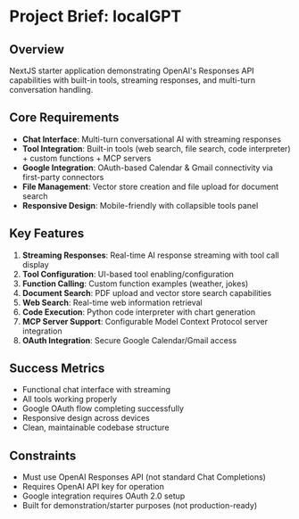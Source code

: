 # Project Brief: localGPT

## Overview
NextJS starter application demonstrating OpenAI's Responses API capabilities with built-in tools, streaming responses, and multi-turn conversation handling.

## Core Requirements
- **Chat Interface**: Multi-turn conversational AI with streaming responses
- **Tool Integration**: Built-in tools (web search, file search, code interpreter) + custom functions + MCP servers
- **Google Integration**: OAuth-based Calendar & Gmail connectivity via first-party connectors
- **File Management**: Vector store creation and file upload for document search
- **Responsive Design**: Mobile-friendly with collapsible tools panel

## Key Features
1. **Streaming Responses**: Real-time AI response streaming with tool call display
2. **Tool Configuration**: UI-based tool enabling/configuration
3. **Function Calling**: Custom function examples (weather, jokes)
4. **Document Search**: PDF upload and vector store search capabilities
5. **Web Search**: Real-time web information retrieval
6. **Code Execution**: Python code interpreter with chart generation
7. **MCP Server Support**: Configurable Model Context Protocol server integration
8. **OAuth Integration**: Secure Google Calendar/Gmail access

## Success Metrics
- Functional chat interface with streaming
- All tools working properly
- Google OAuth flow completing successfully
- Responsive design across devices
- Clean, maintainable codebase structure

## Constraints
- Must use OpenAI Responses API (not standard Chat Completions)
- Requires OpenAI API key for operation
- Google integration requires OAuth 2.0 setup
- Built for demonstration/starter purposes (not production-ready)
